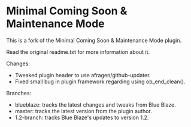 Minimal Coming Soon & Maintenance Mode
======================================

This is a fork of the Minimal Coming Soon & Maintenance Mode plugin.

Read the original readme.txt for more information about it.

Changes:

* Tweaked plugin header to use afragen/github-updater.
* Fixed small bug in plugin framework regarding using ob_end_clean().

Branches:

* blueblaze:    tracks the latest changes and tweaks from Blue Blaze.
* master:       tracks the latest version from the plugin author.
* 1.2-branch:   tracks Blue Blaze's updates to version 1.2.
